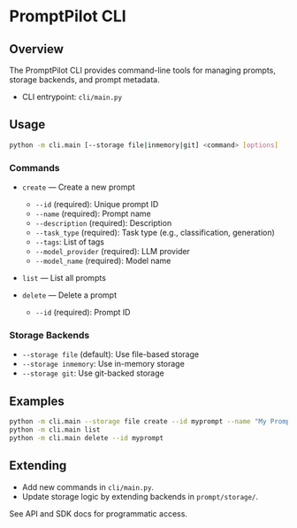 # PromptPilot CLI

## Overview

The PromptPilot CLI provides command-line tools for managing prompts, storage backends, and prompt metadata.

- CLI entrypoint: `cli/main.py`

## Usage

```sh
python -m cli.main [--storage file|inmemory|git] <command> [options]
```

### Commands

- `create` — Create a new prompt
  - `--id` (required): Unique prompt ID
  - `--name` (required): Prompt name
  - `--description` (required): Description
  - `--task_type` (required): Task type (e.g., classification, generation)
  - `--tags`: List of tags
  - `--model_provider` (required): LLM provider
  - `--model_name` (required): Model name

- `list` — List all prompts

- `delete` — Delete a prompt
  - `--id` (required): Prompt ID

### Storage Backends

- `--storage file` (default): Use file-based storage
- `--storage inmemory`: Use in-memory storage
- `--storage git`: Use git-backed storage

## Examples

```sh
python -m cli.main --storage file create --id myprompt --name "My Prompt" --description "Test" --task_type classification --model_provider openai --model_name gpt-4
python -m cli.main list
python -m cli.main delete --id myprompt
```

## Extending

- Add new commands in `cli/main.py`.
- Update storage logic by extending backends in `prompt/storage/`.

See API and SDK docs for programmatic access.
